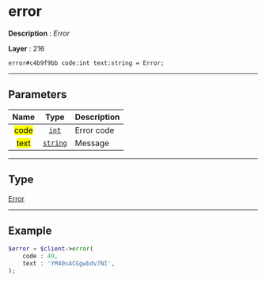 # error

**Description** : *Error*

**Layer** : 216

```tl
error#c4b9f9bb code:int text:string = Error;
```

---

## Parameters

| Name | Type | Description |
| :---: | :---: | :--- |
| <mark>code</mark> | [`int`](type/int) | Error code |
| <mark>text</mark> | [`string`](type/string) | Message |

---

## Type

[Error](type/Error)

---

## Example

```php
$error = $client->error(
	code : 49,
	text : 'YM40sACGgwbdv7NI',
);
```